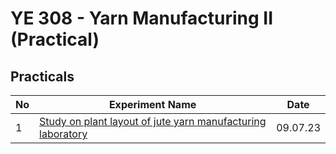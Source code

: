 # YE 308 - Yarn Manufacturing II (Practical)

## Practicals

| No  | Experiment Name                                                             | Date     |
| --- | --------------------------------------------------------------------------- | -------- |
| 1   | [Study on plant layout of jute yarn manufacturing laboratory](./labs/01.md) | 09.07.23 |
